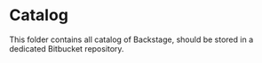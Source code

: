 # Catalog

This folder contains all catalog of Backstage, should be stored in a dedicated Bitbucket repository.

